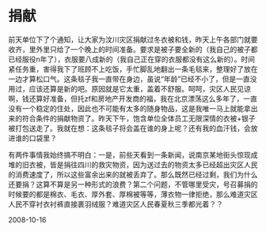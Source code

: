 # 捐献

前天单位下了个通知，让大家为汶川灾区捐献过冬衣被和钱，昨天上午各部门就要收齐，里外里只给了一个晚上的时间准备。要求是被子要全新的（我自己的被子都已经服役n年了），衣服要八成新的（我自己正在穿的衣服都没有这么新的）。时间紧任务重，害得我下了班顾不上吃饭，手忙脚乱地翻出一条毛毯来，整理好了放在一边才算松口气。这条毯子我一直带在身边，虽说“年龄”已经不小了，但是一直没用过，应该还算是新的吧。原因就是它太重，盖着不舒服。呵呵，灾区人民见谅啊，钱还算好准备，但托zf和房地产开发商的福，我在北京漂荡这么多年了，一直没有一个稳定的住处，因此也不可能有太多的随身物品，这是我唯一马上就能拿出来的符合条件的捐献物资了。昨天下午，饱含单位全体员工无限深情的衣被+银子被打包送走了。我就在想：这条毯子将会盖在谁的身上呢？还有我的血汗钱，会放进谁的口袋里？

有两件事情我始终搞不明白：一是，前些天看到一条新闻，说南京某地街头惊现成堆的旧衣被，皆是捐往四川的救灾物资，因为送过去的物资太多已经超出灾区人民的消费速度了，所以这些富余出来的就被丢弃了。那么既然已经过剩，我们为什么还要捐？这算不算是另一种形式的浪费？第二个问题，不管哪里受灾，号召募捐的时候要的都是棉衣、毛衣、厚外套、厚棉被等等，薄衣物一律拒绝，那么难道灾区人民不穿衬衣衬裤直接裹羽绒服？难道灾区人民春夏秋三季都光着？？

2008-10-16